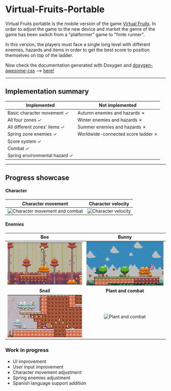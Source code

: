 # Virtual-Fruits-Portable

Virtual Fruits portable is the mobile version of the game [Virtual Fruits](https://github.com/OscarLM32/Virtual-Fruits).
In order to adjust the game to the new device and market the genre of the game has been switch from a "platformer" game to 
"finite runner". 

In this version, the players must face a single long level with different enemies,
hazards and items in order to get the best score to position themselves on top of the ladder.

Now check the documentation generated with Doxygen and [doxygen-awesome-css](https://jothepro.github.io/doxygen-awesome-css/) --> [here!](https://oscarlm32.github.io/Virtual-Fruits-Portable/annotated.html)

---

## Implementation summary

| **Implemented**                     | **Not implemented**                      |
|-------------------------------------|------------------------------------------|
| Basic character movement &check;    | Autumn enemies and hazards &cross;       |
| All four zones &check;              | Winter enemies and hazards &cross;       |
| All different zones' items &check;  | Summer enemies and hazards &cross;       |
| Spring zone enemies &check;         | Worldwide-connected score ladder &cross; |
| Score system &check;                |                                          |
| Combat &check;                      |                                          |
| Spring environmental hazard &check; |                                          |

---

## Progress showcase

#### Character
|                 Character movement                 |           Character velocity            |
|:--------------------------------------------------:|:---------------------------------------:|
| ![Character movement and combat](img/Movement.gif) | ![Character velocity](img/Velocity.gif) |


#### Enemies
|           Bee           |               Bunny                |
|:-----------------------:|:----------------------------------:|
|   ![Bee](img/Bee.gif)   |      ![Bunny](img/Bunny.gif)       |
|        **Snail**        |        **Plant and combat**        |
| ![Snail](img/Snail.gif) | ![Plant and combat](img/Plant.gif) |


### Work in progress
* UI improvement 
* User input improvement
* Character movement adjustment
* Spring enemies adjustment
* Spanish language support addition
